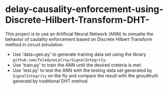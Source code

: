 # delay-causality-enforcement-using-Discrete-Hilbert-Transform-DHT-
This project is to use an Artificial Neural Network (ANN) to simualte the behavior of caulality enforcement based on Discrete Hilbert Transform method in circuit simulation. 
* Use 'data+gen.py' to generate training data set using the library `github.com/TeledyneLeCroy/SignalIntegrity`.
* Use 'train.py' to train the ANN until the desired creteria is met.
* Use 'test.py' to test the ANN with the testing data set generated by `SignalIntegrity` on the fly and compare the result with the groudtruth generatd by traditional DHT method.